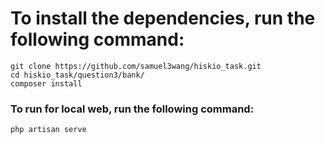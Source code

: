 # To install the dependencies, run the following command:
```
git clone https://github.com/samuel3wang/hiskio_task.git
cd hiskio_task/question3/bank/
composer install
```

### To run for local web, run the following command:
```
php artisan serve
```
